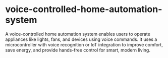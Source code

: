 # voice-controlled-home-automation-system
A voice-controlled home automation system enables users to operate appliances like lights, fans, and devices using voice commands. It uses a microcontroller with voice recognition or IoT integration to improve comfort, save energy, and provide hands-free control for smart, modern living.
